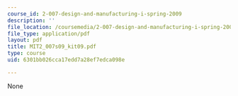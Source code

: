 ```yaml
---
course_id: 2-007-design-and-manufacturing-i-spring-2009
description: ''
file_location: /coursemedia/2-007-design-and-manufacturing-i-spring-2009/6301bb026cca17edd7a28ef7edca098e_MIT2_007s09_kit09.pdf
file_type: application/pdf
layout: pdf
title: MIT2_007s09_kit09.pdf
type: course
uid: 6301bb026cca17edd7a28ef7edca098e

---
```

None